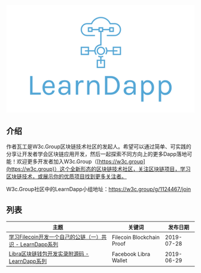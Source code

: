<p align="center">
<img src='https://raw.githubusercontent.com/learndapp/LearnDapp/master/logo.png' width="600px"></img>
</p>

## 介绍
作者瓦工是W3c.Group区块链技术社区的发起人。希望可以通过简单、可实践的分享让开发者学会区块链应用开发，然后一起探索不同方向上的更多Dapp落地可能！欢迎更多开发者加入W3c.Group（[https://w3c.group](https://w3c.group)）这个全新形态的区块链技术社区，关注区块链项目，学习区块链技术，或展示你的优质项目找到更多关注者。

W3c.Group社区中的LearnDapp小组地址：https://w3c.group/g/1124467/join

## 列表
|主题			|关键词	|发布日期			|
|---|---|---|
|[学习Filecoin开发一个自己的公链（一）共识 - LearnDapp系列](https://github.com/learndapp/LearnDapp/blob/master/topics/ldc/01/proof.md) |Filecoin Blockchain Proof | 2019-07-28|
|[Libra区块链钱包开发实录附源码 - LearnDapp系列](https://github.com/learndapp/LearnDapp/blob/master/topics/libra/01/libra-wallet.md) |Facebook Libra Wallet | 2019-06-29|


